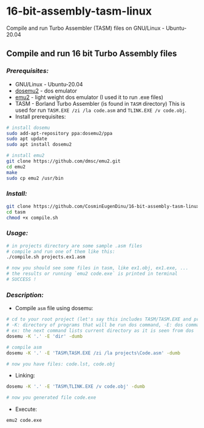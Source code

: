 # 16-bit-assembly-tasm-linux
Compile and run Turbo Assembler (TASM) files on GNU/Linux - Ubuntu-20.04
## Compile and run 16 bit Turbo Assembly files
### *Prerequisites:*
- GNU/Linux - Ubuntu-20.04
- [dosemu2](https://github.com/dosemu2/dosemu2/wiki/Setup-guide-for-advanced-users-and-ambitious-beginners-(using-Ubuntu)) - dos emulator 
- [emu2](https://github.com/dmsc/emu2.git) - light weight dos emulator (I used it to run .exe files)
- TASM - Borland Turbo Assembler (is found in `TASM` directory)
This is used for run `TASM.EXE /zi /la code.asm` and `TLINK.EXE /v code.obj`.
- Install prerequisites:
```bash
# install dosemu
sudo add-apt-repository ppa:dosemu2/ppa
sudo apt update
sudo apt install dosemu2

# install emu2
git clone https://github.com/dmsc/emu2.git
cd emu2
make
sudo cp emu2 /usr/bin
```
### *Install:*
```bash
git clone https://github.com/CosminEugenDinu/16-bit-assembly-tasm-linux.git tasm
cd tasm
chmod +x compile.sh
```
### *Usage:*
```bash
# in projects directory are some sample .asm files
# compile and run one of them like this:
./compile.sh projects.ex1.asm

# now you should see some files in tasm, like ex1.obj, ex1.exe, ...
# the results or running `emu2 code.exe` is printed in terminal
# SUCCESS !
```
### *Description:*
- Compile `asm` file using dosemu:
```bash
# cd to your root project (let's say this includes TASM/TASM.EXE and projects/Code.asm)
# -K: directory of programs that will be run dos command, -E: dos command, -dumb: view result of dos command
# ex: the next command lists current directory as it is seen from dos
dosemu -K '.' -E 'dir' -dumb

# compile asm
dosemu -K '.' -E 'TASM\TASM.EXE /zi /la projects\Code.asm' -dumb

# now you have files: code.lst, code.obj
```
- Linking:
```bash
dosemu -K '.' -E 'TASM\TLINK.EXE /v code.obj' -dumb

# now you generated file code.exe
```
- Execute:
```bash
emu2 code.exe
```
